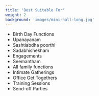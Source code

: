 ```yaml
---
title: 'Best Suitable For'
weight: 2
background: 'images/mini-hall-long.jpg'
---
```


- Birth Day Functions
- Upanayanam
- Sashtiabdha poorthi
- Sadabhishekham
- Engagements
- Seemantham 
- All family functions
- Intimate Gatherings 
- Office Get Togethers
- Training Sessions
- Send-off Parties
